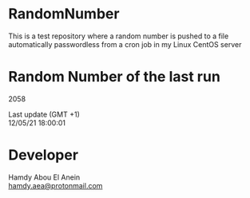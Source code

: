 # RandomNumber    
This is a test repository where a random number is pushed to a file automatically passwordless from a cron job in my Linux CentOS server    
# Random Number of the last run   
2058
      
Last update (GMT +1)    
12/05/21 18:00:01
# Developer    
Hamdy Abou El Anein   
hamdy.aea@protonmail.com
